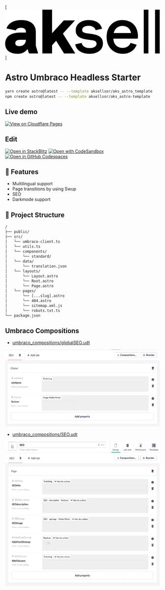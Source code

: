 [![Open in StackBlitz](./aksell-logo.svg)]

# Astro Umbraco Headless Starter

```sh
yarn create astro@latest -- --template aksellsor/aks_astro_template
npm create astro@latest -- --template aksellsor/aks_astro-template
```

## Live demo

[![View on Cloudflare Pages](https://img.shields.io/badge/view%20on-Cloudflare%20Pages-orange?logo=cloudflare&logoColor=white&style=for-the-badge)](https://aks-astro-template.pages.dev/)

## Edit

[![Open in StackBlitz](https://developer.stackblitz.com/img/open_in_stackblitz.svg)](https://stackblitz.com/github/aksellsor/aks_astro_template/tree/main)
[![Open with CodeSandbox](https://assets.codesandbox.io/github/button-edit-lime.svg)](https://codesandbox.io/p/devbox/github/aksellsor/aks_astro_template/tree/main)
[![Open in GitHub Codespaces](https://github.com/codespaces/badge.svg)](https://github.com/codespaces/new/aksellsor/aks_astro_template)

## 🚀 Features

- Multilingual support
- Page transitions by using Swup
- SEO
- Darkmode support

## 🚀 Project Structure

```text
/
├── public/
├── src/
│   └── umbraco-client.ts
│   └── utils.ts
│   └── components/
│       └── standard/
│   └── data/
│       └── translation.json
│   └── layouts/
│       └── Layout.astro
│       └── Root.astro
│       └── Page.astro
│   └── pages/
│       └── [...slug].astro
│       └── 404.astro
│       └── sitemap.xml.js
│       └── robots.txt.ts
└── package.json
```

## Umbraco Compositions

- [umbraco_compositions/globalSEO.udt](umbraco_compositions/globalSEO.udt)

![Umbraco SEO Composition](umbraco_compositions/umbraco-global-seo-composition.jpg)

- [umbraco_compositions/SEO.udt](umbraco_compositions/SEO.udt)

![Umbraco SEO Composition](umbraco_compositions/umbraco-seo-composition.jpg)
